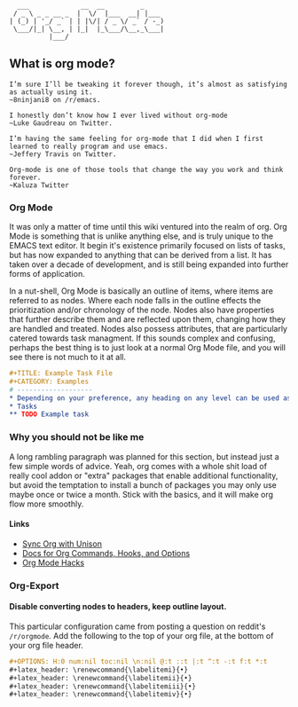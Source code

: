 ```text
  ___             __  __         _
 / _ \ _ _ __ _  |  \/  |___  __| |___
| (_) | '_/ _` | | |\/| / _ \/ _` / -_)
 \___/|_| \__, | |_|  |_\___/\__,_\___|
          |___/
```

## What is org mode?

    I’m sure I’ll be tweaking it forever though, it’s almost as satisfying as actually using it.
    ~8ninjani8 on /r/emacs.

    I honestly don’t know how I ever lived without org-mode
    ~Luke Gaudreau on Twitter.

    I’m having the same feeling for org-mode that I did when I first learned to really program and use emacs.
    ~Jeffery Travis on Twitter.

    Org-mode is one of those tools that change the way you work and think forever.
    ~Kaluza Twitter


### Org Mode

It was only a matter of time until this wiki ventured into the realm of org. Org Mode is something that is unlike anything else, and is
truly unique to the EMACS text editor. It begin it's existence primarily focused on lists of tasks, but has now expanded to anything
that can be derived from a list. It has taken over a decade of development, and is still being expanded into further forms of
application.

In a nut-shell, Org Mode is basically an outline of items, where items are referred to as nodes. Where each node falls in the outline
effects the prioritization and/or chronology of the node. Nodes also have properties that further describe them and are reflected upon
them, changing how they are handled and treated. Nodes also possess attributes, that are particularly catered towards task managment.
If this sounds complex and confusing, perhaps the best thing is to just look at a normal Org Mode file, and you will see there is not
much to it at all.

```org
#+TITLE: Example Task File
#+CATEGORY: Examples
# -------------------
* Depending on your preference, any heading on any level can be used as a heading or category indicator.
* Tasks
** TODO Example task

```

### Why you should not be like me

A long rambling paragraph was planned for this section, but instead just a few simple words of advice. Yeah,
org comes with a whole shit load of really cool addon or "extra" packages that enable additional
functionality, but avoid the temptation to install a bunch of packages you may only use maybe once or twice a
month. Stick with the basics, and it will make org flow more smoothly.

#### Links

* [Sync Org with Unison](https://orgmode.org/worg/org-tutorials/unison-sync.html)
* [Docs for Org Commands, Hooks, and Options](https://orgmode.org/worg/doc.html)
* [Org Mode Hacks](https://orgmode.org/worg/org-hacks.html)

### Org-Export

#### Disable converting nodes to headers, keep outline layout.

This particular configuration came from posting a question on reddit's `/r/orgmode`. Add the following to the
top of your org file, at the bottom of your org file header.

```org
#+OPTIONS: H:0 num:nil toc:nil \n:nil @:t ::t |:t ^:t -:t f:t *:t
#+latex_header: \renewcommand{\labelitemi}{•}
#+latex_header: \renewcommand{\labelitemii}{•}
#+latex_header: \renewcommand{\labelitemiii}{•}
#+latex_header: \renewcommand{\labelitemiv}{•}
```
